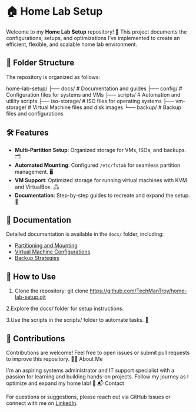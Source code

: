 # 🏠 Home Lab Setup

Welcome to my **Home Lab Setup** repository! 🚀 This project documents the configurations, setups, and optimizations I’ve implemented to create an efficient, flexible, and scalable home lab environment. 

## 📂 Folder Structure
The repository is organized as follows:

home-lab-setup/ ├── docs/ # Documentation and guides ├── config/ # Configuration files for systems and VMs ├── scripts/ # Automation and utility scripts ├── iso-storage/ # ISO files for operating systems ├── vm-storage/ # Virtual Machine files and disk images └── backup/ # Backup files and configurations


## 🛠️ Features
- **Multi-Partition Setup**: Organized storage for VMs, ISOs, and backups. 🗂️
- **Automated Mounting**: Configured `/etc/fstab` for seamless partition management. 🖥️
- **VM Support**: Optimized storage for running virtual machines with KVM and VirtualBox. 🖧
- **Documentation**: Step-by-step guides to recreate and expand the setup. 📘

## 📖 Documentation
Detailed documentation is available in the `docs/` folder, including:
- [Partitioning and Mounting](Docs/partitioning_and_setup.md)
- [Virtual Machine Configurations](Docs/vm_configurations.md)
- [Backup Strategies](Docs/backup_strategies.md)

## 🚀 How to Use
 1. Clone the repository:
   git clone https://github.com/TechManTroy/home-lab-setup.git

  2.Explore the docs/ folder for setup instructions.

  3.Use the scripts in the scripts/ folder to automate tasks. 🧰

## 🤝 Contributions

Contributions are welcome! Feel free to open issues or submit pull requests to improve this repository.
🧑‍💻 About Me

I'm an aspiring systems administrator and IT support specialist with a passion for learning and building hands-on projects. Follow my journey as I optimize and expand my home lab! 🌟
📬 Contact

For questions or suggestions, please reach out via GitHub Issues or connect with me on [LinkedIn](linkedin.com/troy-edmonds).
